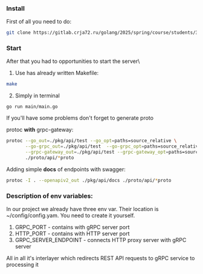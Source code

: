 ### Install
First of all you need to do:
```bash
git clone https://gitlab.crja72.ru/golang/2025/spring/course/students/310499-itmobatareyka-course-1343.git
```

### Start
After that you had to opportunities to start the server\
1) Use has already written Makefile:
```bash
make
```

2) Simply in terminal 
```aiignore
go run main/main.go
```

If you'll have some problems don't forget to generate proto  

protoc __with__ grpc-gateway:
```bash
protoc --go_out=./pkg/api/test --go_opt=paths=source_relative \
       --go-grpc_out=./pkg/api/test  --go-grpc_opt=paths=source_relative \
       --grpc-gateway_out=./pkg/api/test --grpc-gateway_opt=paths=source_relative \
       ./proto/api/*proto
```

Adding simple __docs__ of endpoints with swagger:
```bash
protoc -I . --openapiv2_out ./pkg/api/docs ./proto/api/*proto
```

### Description of env variables:
In our project we already have three env var. Their location is ~/config/config.yam. You need to create it yourself.

1) GRPC_PORT - contains with gRPC server port
2) HTTP_PORT - contains with HTTP server port
3) GRPC_SERVER_ENDPOINT - connects HTTP proxy server with gRPC server

All in all it's interlayer which redirects REST API requests to gRPC service to processing it